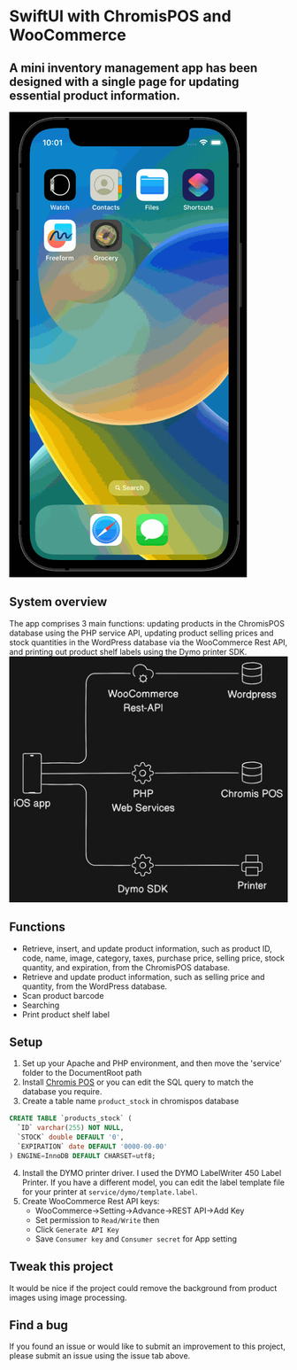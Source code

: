 # SwiftUI with ChromisPOS and WooCommerce

## A mini inventory management app has been designed with a single page for updating essential product information.

![image](demo.gif)

## System overview
The app comprises 3 main functions: updating products in the ChromisPOS database using the PHP service API, updating product selling prices and stock quantities in the WordPress database via the WooCommerce Rest API, and printing out product shelf labels using the Dymo printer SDK.
![image](diagram.png)

## Functions
- Retrieve, insert, and update product information, such as product ID, code, name, image, category, taxes, purchase price, selling price, stock quantity, and expiration, from the ChromisPOS database.
- Retrieve and update product information, such as selling price and quantity, from the WordPress database.
- Scan product barcode
- Searching
- Print product shelf label

## Setup
1. Set up your Apache and PHP environment, and then move the 'service' folder to the DocumentRoot path
2. Install [Chromis POS](https://chromis.co.uk/) or you can edit the SQL query to match the database you require.
3. Create a table name `product_stock` in chromispos database
```sql
CREATE TABLE `products_stock` (
  `ID` varchar(255) NOT NULL,
  `STOCK` double DEFAULT '0',
  `EXPIRATION` date DEFAULT '0000-00-00'
) ENGINE=InnoDB DEFAULT CHARSET=utf8;
```
4. Install the DYMO printer driver. I used the DYMO LabelWriter 450 Label Printer. If you have a different model, you can edit the label template file for your printer at `service/dymo/template.label`.
5. Create WooCommerce Rest API keys:
   - WooCommerce->Setting->Advance->REST API->Add Key
   - Set permission to `Read/Write` then
   - Click `Generate API Key`
   - Save `Consumer key` and `Consumer secret` for App setting

## Tweak this project
It would be nice if the project could remove the background from product images using image processing.

## Find a bug
If you found an issue or would like to submit an improvement to this project, please submit an issue using the issue tab above.

